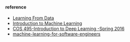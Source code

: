 ####

#### reference
- [Learning From Data](https://courses.edx.org/courses/course-v1:CaltechX+CS1156x+3T2017/course/)
- [Introduction to Machine Learning](http://alex.smola.org/teaching/cmu2013-10-701/index.html)
- [COS 495-Introduction to Deep Learning -Spring 2016](https://www.cs.princeton.edu/courses/archive/spring16/cos495/)
- [machine-learning-for-software-engineers](https://github.com/ZuzooVn/machine-learning-for-software-engineers)
